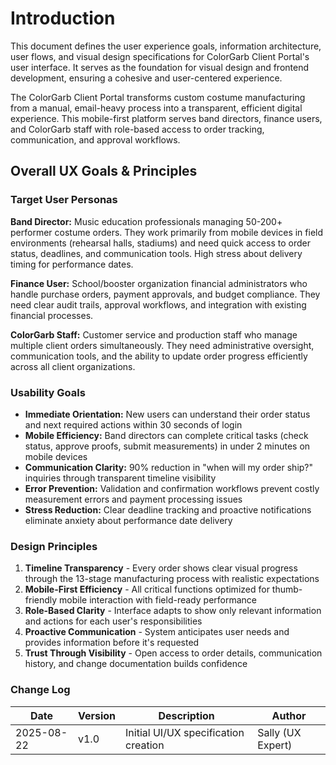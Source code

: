 # Introduction

This document defines the user experience goals, information architecture, user flows, and visual design specifications for ColorGarb Client Portal's user interface. It serves as the foundation for visual design and frontend development, ensuring a cohesive and user-centered experience.

The ColorGarb Client Portal transforms custom costume manufacturing from a manual, email-heavy process into a transparent, efficient digital experience. This mobile-first platform serves band directors, finance users, and ColorGarb staff with role-based access to order tracking, communication, and approval workflows.

## Overall UX Goals & Principles

### Target User Personas

**Band Director:** Music education professionals managing 50-200+ performer costume orders. They work primarily from mobile devices in field environments (rehearsal halls, stadiums) and need quick access to order status, deadlines, and communication tools. High stress about delivery timing for performance dates.

**Finance User:** School/booster organization financial administrators who handle purchase orders, payment approvals, and budget compliance. They need clear audit trails, approval workflows, and integration with existing financial processes.

**ColorGarb Staff:** Customer service and production staff who manage multiple client orders simultaneously. They need administrative oversight, communication tools, and the ability to update order progress efficiently across all client organizations.

### Usability Goals

- **Immediate Orientation:** New users can understand their order status and next required actions within 30 seconds of login
- **Mobile Efficiency:** Band directors can complete critical tasks (check status, approve proofs, submit measurements) in under 2 minutes on mobile devices
- **Communication Clarity:** 90% reduction in "when will my order ship?" inquiries through transparent timeline visibility
- **Error Prevention:** Validation and confirmation workflows prevent costly measurement errors and payment processing issues
- **Stress Reduction:** Clear deadline tracking and proactive notifications eliminate anxiety about performance date delivery

### Design Principles

1. **Timeline Transparency** - Every order shows clear visual progress through the 13-stage manufacturing process with realistic expectations
2. **Mobile-First Efficiency** - All critical functions optimized for thumb-friendly mobile interaction with field-ready performance
3. **Role-Based Clarity** - Interface adapts to show only relevant information and actions for each user's responsibilities
4. **Proactive Communication** - System anticipates user needs and provides information before it's requested
5. **Trust Through Visibility** - Open access to order details, communication history, and change documentation builds confidence

### Change Log

| Date | Version | Description | Author |
|------|---------|-------------|---------|
| 2025-08-22 | v1.0 | Initial UI/UX specification creation | Sally (UX Expert) |
